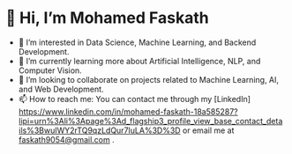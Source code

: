 # 👋 Hi, I’m Mohamed Faskath

- 👀 I’m interested in Data Science, Machine Learning, and Backend Development.
- 🌱 I’m currently learning more about Artificial Intelligence, NLP, and Computer Vision.
- 💞️ I’m looking to collaborate on projects related to Machine Learning, AI, and Web Development.
- 📫 How to reach me: You can contact me through my [LinkedIn] https://www.linkedin.com/in/mohamed-faskath-18a585287?lipi=urn%3Ali%3Apage%3Ad_flagship3_profile_view_base_contact_details%3BwuIWY2rTQ9qzLdQur7IuLA%3D%3D  or email me at faskath9054@gmail.com .
